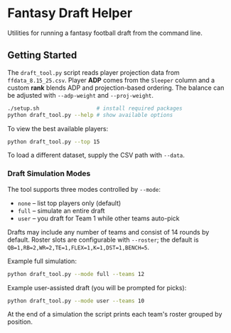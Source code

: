 # Fantasy Draft Helper

Utilities for running a fantasy football draft from the command line.

## Getting Started

The `draft_tool.py` script reads player projection data from `ffdata_8.15_25.csv`.
Player **ADP** comes from the `Sleeper` column and a custom **rank** blends
ADP and projection-based ordering.  The balance can be adjusted with
`--adp-weight` and `--proj-weight`.

```bash
./setup.sh                  # install required packages
python draft_tool.py --help # show available options
```

To view the best available players:

```bash
python draft_tool.py --top 15
```

To load a different dataset, supply the CSV path with `--data`.

### Draft Simulation Modes

The tool supports three modes controlled by `--mode`:

* `none` – list top players only (default)
* `full` – simulate an entire draft
* `user` – you draft for Team 1 while other teams auto-pick

Drafts may include any number of teams and consist of 14 rounds by default.
Roster slots are configurable with `--roster`; the default is
`QB=1,RB=2,WR=2,TE=1,FLEX=1,K=1,DST=1,BENCH=5`.

Example full simulation:

```bash
python draft_tool.py --mode full --teams 12
```

Example user-assisted draft (you will be prompted for picks):

```bash
python draft_tool.py --mode user --teams 10
```

At the end of a simulation the script prints each team's roster grouped by
position.
